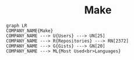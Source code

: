 <h1 align="center">Make</h1>

```mermaid
graph LR
COMPANY_NAME{Make}
COMPANY_NAME ---> U{Users} ---> UN[25]
COMPANY_NAME ---> R{Repositories} ---> RN[2372]
COMPANY_NAME ---> G{Gists} ---> GN[20]
COMPANY_NAME ---> ML{Most Used<br>Languages}
```
